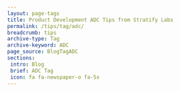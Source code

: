 ```yaml
---
layout: page-tags
title: Product Development ADC Tips from Stratify Labs
permalink: /tips/tag/adc/
breadcrumb: tips
archive-type: Tag
archive-keyword: ADC
page_source: BlogTagADC
sections:
 intro: Blog
 brief: ADC Tag
 icon: fa fa-newspaper-o fa-5x
---
```

